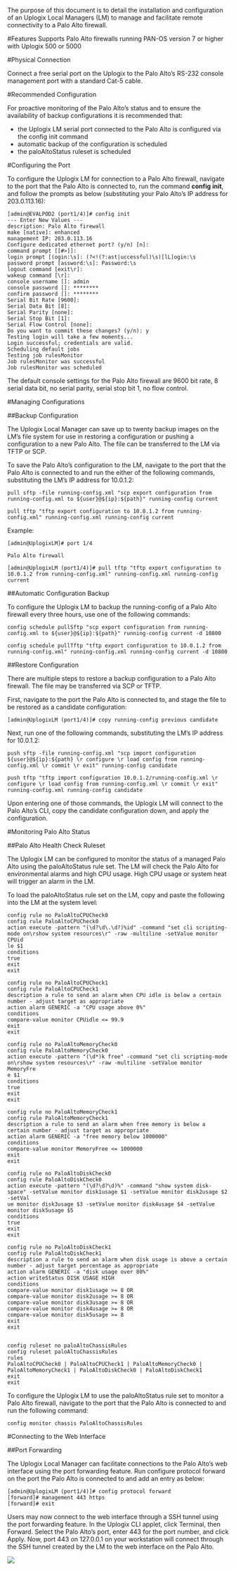 <!-- 5.4 -->
The purpose of this document is to detail the installation and configuration of an Uplogix Local Managers (LM) to manage and facilitate remote connectivity to a Palo Alto firewall.

#Features
Supports Palo Alto firewalls running PAN-OS version 7 or higher with Uplogix 500 or 5000

#Physical Connection

Connect a free serial port on the Uplogix to the Palo Alto’s RS-232 console management port with a standard Cat-5 cable.

#Recommended Configuration

For proactive monitoring of the Palo Alto’s status and to ensure the availability of backup configurations it is recommended that:
- the Uplogix LM serial port connected to the Palo Alto is configured via the config init command
- automatic backup of the configuration is scheduled 
- the paloAltoStatus ruleset is scheduled 

#Configuring the Port

To configure the Uplogix LM for connection to a Palo Alto firewall, navigate to the port that the Palo Alto is connected to, run the command **config init**, and follow the prompts as below (substituting your Palo Alto’s IP address for 203.0.113.16):

```
[admin@EVALPOD2 (port1/4)]# config init
--- Enter New Values ---
description: Palo Alto firewall
make [native]: enhanced
management IP: 203.0.113.16
Configure dedicated ethernet port? (y/n) [n]:
command prompt [[#>]]:
login prompt [(ogin:\s]: (?<!(?:ast|uccessful)\s)[lL]ogin:\s
password prompt [assword:\s]: Password:\s
logout command [exit\r]:
wakeup command [\r]:
console username []: admin
console password []: ********
confirm password []: ********
Serial Bit Rate [9600]:
Serial Data Bit [8]:
Serial Parity [none]:
Serial Stop Bit [1]:
Serial Flow Control [none]:
Do you want to commit these changes? (y/n): y
Testing login will take a few moments...
Login successful; credentials are valid.
Scheduling default jobs
Testing job rulesMonitor
Job rulesMonitor was successful
Job rulesMonitor was scheduled
```

The default console settings for the Palo Alto firewall are 9600 bit rate, 8 serial data bit, no serial parity, serial stop bit 1, no flow control.

#Managing Configurations

##Backup Configuration 

The Uplogix Local Manager can save up to twenty backup images on the LM’s file system for use in restoring a configuration or pushing a configuration to a new Palo Alto. The file can be transferred to the LM via TFTP or SCP.

To save the Palo Alto’s configuration to the LM, navigate to the port that the Palo Alto is connected to and run the either of the following commands, substituting the LM’s IP address for 10.0.1.2:

```
pull sftp -file running-config.xml "scp export configuration from running-config.xml to ${user}@${ip}:${path}" running-config current

pull tftp "tftp export configuration to 10.0.1.2 from running-config.xml" running-config.xml running-config current 
```

Example: 

```
[admin@UplogixLM]# port 1/4

Palo Alto firewall

[admin@UplogixLM (port1/4)]# pull tftp "tftp export configuration to 10.0.1.2 from running-config.xml" running-config.xml running-config current
```

##Automatic Configuration Backup

To configure the Uplogix LM to backup the running-config of a Palo Alto firewall every three hours, use one of the following commands:
```
config schedule pullSftp "scp export configuration from running-config.xml to ${user}@${ip}:${path}" running-config current -d 10800

config schedule pullTftp "tftp export configuration to 10.0.1.2 from running-config.xml" running-config.xml running-config current -d 10800
```

##Restore Configuration

There are multiple steps to restore a backup configuration to a Palo Alto firewall. The file may be transferred via SCP or TFTP. 

First, navigate to the port the Palo Alto is connected to, and stage the file to be restored as a candidate configuration:

```
[admin@UplogixLM (port1/4)]# copy running-config previous candidate
```

Next, run one of the following commands, substituting the LM’s IP address for 10.0.1.2:

```
push sftp -file running-config.xml "scp import configuration ${user}@${ip}:${path} \r configure \r load config from running-config.xml \r commit \r exit" running-config candidate

push tftp "tftp import configuration 10.0.1.2/running-config.xml \r configure \r load config from running-config.xml \r commit \r exit" running-config.xml running-config candidate
```

Upon entering one of those commands, the Uplogix LM will connect to the Palo Alto’s CLI, copy the candidate configuration down, and apply the configuration.

#Monitoring Palo Alto Status

##Palo Alto Health Check Ruleset

The Uplogix LM can be configured to monitor the status of a managed Palo Alto using the paloAltoStatus rule set. The LM will check the Palo Alto for environmental alarms and high CPU usage. High CPU usage or system heat will trigger an alarm in the LM. 

To load the paloAltoStatus rule set on the LM, copy and paste the following into the LM at the system level:

```
config rule no PaloAltoCPUCheck0
config rule PaloAltoCPUCheck0
action execute -pattern "(\d?\d\.\d?)%id" -command "set cli scripting-mode on\rshow system resources\r" -raw -multiline -setValue monitor CPUid
le $1
conditions
true
exit
exit

config rule no PaloAltoCPUCheck1
config rule PaloAltoCPUCheck1
description a rule to send an alarm when CPU idle is below a certain number - adjust target as appropriate
action alarm GENERIC -a "CPU usage above 0%"
conditions
compare-value monitor CPUidle <= 99.9
exit
exit

config rule no PaloAltoMemoryCheck0
config rule PaloAltoMemoryCheck0
action execute -pattern "(\d*)k free" -command "set cli scripting-mode on\rshow system resources\r" -raw -multiline -setValue monitor MemoryFre
e $1
conditions
true
exit
exit

config rule no PaloAltoMemoryCheck1
config rule PaloAltoMemoryCheck1
description a rule to send an alarm when free memory is below a certain number - adjust target as appropriate
action alarm GENERIC -a "free memory below 1000000"
conditions
compare-value monitor MemoryFree <= 1000000
exit
exit

config rule no PaloAltoDiskCheck0
config rule PaloAltoDiskCheck0
action execute -pattern "(\d?\d?\d)%" -command "show system disk-space" -setValue monitor disk1usage $1 -setValue monitor disk2usage $2 -setVal
ue monitor disk3usage $3 -setValue monitor disk4usage $4 -setValue monitor disk5usage $5
conditions
true
exit
exit

config rule no PaloAltoDiskCheck1
config rule PaloAltoDiskCheck1
description a rule to send an alarm when disk usage is above a certain number - adjust target percentage as appropriate
action alarm GENERIC -a "disk usage over 80%"
action writeStatus DISK USAGE HIGH
conditions
compare-value monitor disk1usage >= 8 OR
compare-value monitor disk2usage >= 8 OR
compare-value monitor disk3usage >= 8 OR
compare-value monitor disk4usage >= 8 OR
compare-value monitor disk5usage >= 8
exit
exit


config ruleset no paloAltoChassisRules
config ruleset paloAltoChassisRules
rules
PaloAltoCPUCheck0 | PaloAltoCPUCheck1 | PaloAltoMemoryCheck0 | PaloAltoMemoryCheck1 | PaloAltoDiskCheck0 | PaloAltoDiskCheck1
exit
exit

```

To configure the Uplogix LM to use the paloAltoStatus rule set to monitor a Palo Alto firewall, navigate to the port that the Palo Alto is connected to and run the following command:

```
config monitor chassis PaloAltoChassisRules
```

#Connecting to the Web Interface

##Port Forwarding

The Uplogix Local Manager can facilitate connections to the Palo Alto’s web interface using the port forwarding feature. Run configure protocol forward on the port the Palo Alto is connected to and add an entry as below: 

```
[admin@UplogixLM (port1/4)]# config protocol forward
[forward]# management 443 https
[forward]# exit
```

Users may now connect to the web interface through a SSH tunnel using the port forwarding feature. In the Uplogix CLI applet, click Terminal, then Forward. Select the Palo Alto’s port, enter 443 for the port number, and click Apply. Now, port 443 on 127.0.0.1 on your workstation will connect through the SSH tunnel created by the LM to the web interface on the Palo Alto.

![](http://www.uplogix.com/support/docs/img/PaloAlto/PortForwarding.png)